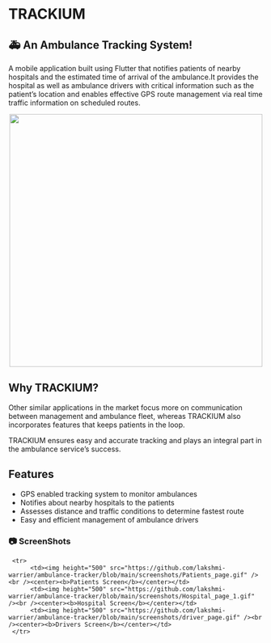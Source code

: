  # TRACKIUM 
##  🚑 An Ambulance Tracking System!

A mobile application built using Flutter that notifies patients of nearby hospitals and the estimated time of arrival of the ambulance.It provides the hospital as well as ambulance drivers with critical information such as the patient’s location and enables effective GPS route management via real time traffic information on scheduled routes.
<br>
<p align="center">
   <img align="center" height="500" src="https://github.com/lakshmi-warrier/ambulance-tracker/blob/main/screenshots/Welcome_page.jpg"/>
 </p>
 
## Why TRACKIUM?
Other similar applications in the market focus more on communication between management and ambulance fleet, whereas TRACKIUM also incorporates features that keeps patients in the loop.

TRACKIUM ensures easy and accurate tracking and plays an integral part in the ambulance service’s success.


## Features

- GPS enabled tracking system to monitor ambulances
- Notifies about nearby hospitals to the patients
- Assesses distance and traffic conditions to determine fastest route
- Easy and efficient management of ambulance drivers
 
 ### 📷 ScreenShots

<table>
 
     <tr>
          <td><img height="500" src="https://github.com/lakshmi-warrier/ambulance-tracker/blob/main/screenshots/Patients_page.gif" /><br /><center><b>Patients Screen</b></center></td>
          <td><img height="500" src="https://github.com/lakshmi-warrier/ambulance-tracker/blob/main/screenshots/Hospital_page_1.gif" /><br /><center><b>Hospital Screen</b></center></td>
          <td><img height="500" src="https://github.com/lakshmi-warrier/ambulance-tracker/blob/main/screenshots/driver_page.gif" /><br /><center><b>Drivers Screen</b></center></td>
     </tr>

</table>
 
